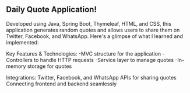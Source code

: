 Daily Quote Application! 
-------------------------
Developed using Java, Spring Boot, Thymeleaf, HTML, and CSS, this application generates random quotes and
allows users to share them on Twitter, Facebook, and WhatsApp.
Here's a glimpse of what I learned and implemented:

Key Features & Technologies:
-MVC structure for the application
-Controllers to handle HTTP requests
-Service layer to manage quotes
-In-memory storage for quotes

Integrations:
Twitter, Facebook, and WhatsApp APIs for sharing quotes
Connecting frontend and backend seamlessly
